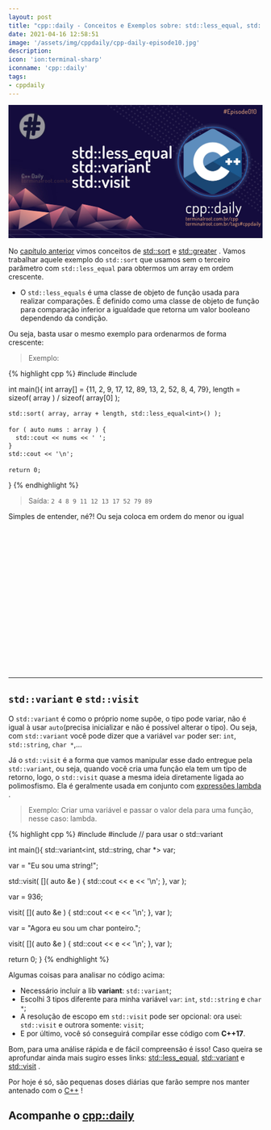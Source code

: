 ```yaml
---
layout: post
title: "cpp::daily - Conceitos e Exemplos sobre: std::less_equal, std::variant e std::visit"
date: 2021-04-16 12:58:51
image: '/assets/img/cppdaily/cpp-daily-episode10.jpg'
description:
icon: 'ion:terminal-sharp'
iconname: 'cpp::daily'
tags:
- cppdaily
---
```


![std less equal variant visit](/assets/img/cppdaily/cpp-daily-episode10.jpg)

No [capítulo anterior](https://terminalroot.com.br/2021/04/std-swap-std-greater-std-sort.html) vimos conceitos de [std::sort](https://terminalroot.com.br/2021/04/std-swap-std-greater-std-sort.html) e [std::greater](https://terminalroot.com.br/2021/04/std-swap-std-greater-std-sort.html) . Vamos trabalhar aquele exemplo do `std::sort` que usamos sem o terceiro parâmetro com `std::less_equal` para obtermos um array em ordem crescente.

+ O `std::less_equals` é uma classe de objeto de função usada para realizar comparações. É definido como uma classe de objeto de função para comparação inferior a igualdade que retorna um valor booleano dependendo da condição. 

Ou seja, basta usar o mesmo exemplo para ordenarmos de forma crescente:
> Exemplo:

{% highlight cpp %}
#include <iostream>
#include <algorithm>

int main(){
    int array[] = {11, 2, 9, 17, 12, 89, 13, 2, 52, 8, 4, 79},
          length = sizeof( array ) / sizeof( array[0] );

    std::sort( array, array + length, std::less_equal<int>() );

    for ( auto nums : array ) {
      std::cout << nums << ' ';
    }
    std::cout << '\n';

    return 0;
}
{% endhighlight %}
> Saída: `2 4 8 9 11 12 13 17 52 79 89`

Simples de entender, né?! Ou seja coloca em ordem do menor ou igual

<!-- QUADRADO -->
<script async src="//pagead2.googlesyndication.com/pagead/js/adsbygoogle.js"></script>
<ins class="adsbygoogle"
style="display:inline-block;width:336px;height:280px"
data-ad-client="ca-pub-2838251107855362"
data-ad-slot="5351066970"></ins>
<script>
(adsbygoogle = window.adsbygoogle || []).push({});
</script>

---

## `std::variant` e `std::visit`
O `std::variant` é como o próprio nome supõe, o tipo pode variar, não é igual à usar `auto`(precisa inicializar e não é possível alterar o tipo). Ou seja, com `std::variant` você pode dizer que a variável `var` poder ser: `int`, `std::string`, `char *`,... 

Já o `std::visit` é a forma que vamos manipular esse dado entregue pela `std::variant`, ou seja, quando você cria uma função ela tem um tipo de retorno, logo, o `std::visit` quase a mesma ideia diretamente ligada ao polimosfismo. Ela é geralmente usada em conjunto com [expressões lambda](https://terminalroot.com.br/cpp) .

> Exemplo: Criar uma variável e passar o valor dela para uma função, nesse caso: lambda.

{% highlight cpp %}
#include <iostream>
#include <variant> // para usar o std::variant

int main(){
  std::variant<int, std::string, char *> var;

  var = "Eu sou uma string!";

  std::visit( []( auto &e ) {
      std::cout << e << '\n';
      }, var );

  var = 936;

  visit( []( auto &e ) {
      std::cout << e << '\n';
      }, var );

  var = "Agora eu sou um char ponteiro.";

  visit( []( auto &e ) {
      std::cout << e << '\n';
      }, var );

  return 0;
}
{% endhighlight %}

Algumas coisas para analisar no código acima:
+ Necessário incluir a lib **variant**: `std::variant`;
+ Escolhi 3 tipos diferente para minha variável `var`: `int`, `std::string` e `char *`;
+ A resolução de escopo em `std::visit` pode ser opcional: ora usei: `std::visit` e outrora somente: `visit`;
+ E por último, você só conseguirá compilar esse código com **C++17**.

<!-- RETANGULO LARGO 2 -->
<script async src="//pagead2.googlesyndication.com/pagead/js/adsbygoogle.js"></script>
<ins class="adsbygoogle"
style="display:block; text-align:center;"
data-ad-layout="in-article"
data-ad-format="fluid"
data-ad-client="ca-pub-2838251107855362"
data-ad-slot="8549252987"></ins>
<script>
(adsbygoogle = window.adsbygoogle || []).push({});
</script>

Bom, para uma análise rápida e de fácil compreensão é isso! Caso queira se aprofundar ainda mais sugiro esses links: [std::less_equal](https://en.cppreference.com/w/cpp/utility/functional/less_equal), [std::variant](https://en.cppreference.com/w/cpp/utility/variant) e [std::visit](https://en.cppreference.com/w/cpp/utility/variant/visit) .

Por hoje é só, são pequenas doses diárias que farão sempre nos manter antenado com o [C++](https://terminalroot.com.br/cpp/) !

## Acompanhe o [cpp::daily](https://terminalroot.com.br/tags#cppdaily)


